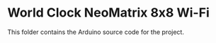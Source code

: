 # World Clock NeoMatrix 8x8 Wi-Fi

This folder contains the Arduino source code for the project. 





## 
